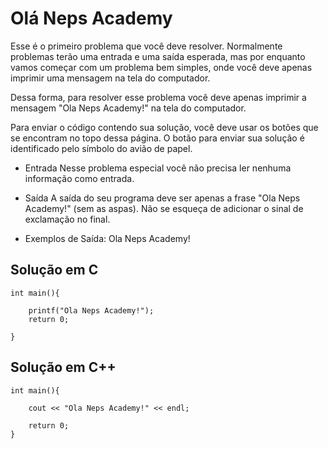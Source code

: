 # Olá Neps Academy

Esse é o primeiro problema que você deve resolver. Normalmente problemas terão uma entrada e uma saída esperada, mas por enquanto vamos começar com um problema bem simples, onde você deve apenas imprimir uma mensagem na tela do computador.

Dessa forma, para resolver esse problema você deve apenas imprimir a mensagem "Ola Neps Academy!" na tela do computador.

Para enviar o código contendo sua solução, você deve usar os botões que se encontram no topo dessa página. O botão para enviar sua solução é identificado pelo símbolo do avião de papel.

* Entrada
Nesse problema especial você não precisa ler nenhuma informação como entrada.

* Saída
A saída do seu programa deve ser apenas a frase "Ola Neps Academy!" (sem as aspas). Não se esqueça de adicionar o sinal de exclamação no final.

*	Exemplos de Saída: Ola Neps Academy!

## Solução em C

```
int main(){

    printf("Ola Neps Academy!");
    return 0;

}
```

## Solução em C++ 

```
int main(){
	
    cout << "Ola Neps Academy!" << endl;

    return 0;
}
```